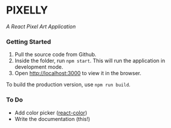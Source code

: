# PIXELLY
_A React Pixel Art Application_

### Getting Started

1. Pull the source code from Github.
2. Inside the folder, run `npm start`. This will run the application in development mode.
3. Open [http://localhost:3000](http://localhost:3000) to view it in the browser.

 To build the production version, use `npm run build`.

### To Do

- Add color picker ([react-color](https://github.com/casesandberg/react-color/))
- Write the documentation (this!)